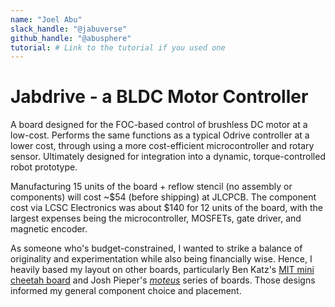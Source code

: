 ```yaml
---
name: "Joel Abu"
slack_handle: "@jabuverse"
github_handle: "@abusphere"
tutorial: # Link to the tutorial if you used one
---
```


# Jabdrive - a BLDC Motor Controller

<!-- Describe your board in 2-3 sentences. What are you making? What will it do? -->
A board designed for the FOC-based control of brushless DC motor at a low-cost.
Performs the same functions as a typical Odrive controller at a lower cost, through using a more cost-efficient microcontroller and rotary sensor. 
Ultimately designed for integration into a dynamic, torque-controlled robot prototype.

<!-- How much is it going to cost? -->
Manufacturing 15 units of the board + reflow stencil (no assembly or components) will cost ~$54 (before shipping) at JLCPCB. The component cost via LCSC Electronics was about $140 for 12 units of the board, with the largest expenses being the microcontroller, MOSFETs, gate driver, and magnetic encoder. 
<!-- Tell us a little bit about your design process. What were some challenges? What helped? ***Totally optional*** -->
As someone who's budget-constrained, I wanted to strike a balance of originality and experimentation while also being financially wise. Hence, I heavily based my layout on other boards, particularly Ben Katz's [MIT mini cheetah board](https://github.com/bgkatz/3phase_integrated/tree/master) and Josh Pieper's [*moteus*](https://github.com/mjbots/moteus) series of boards. Those designs informed my general component choice and placement.

